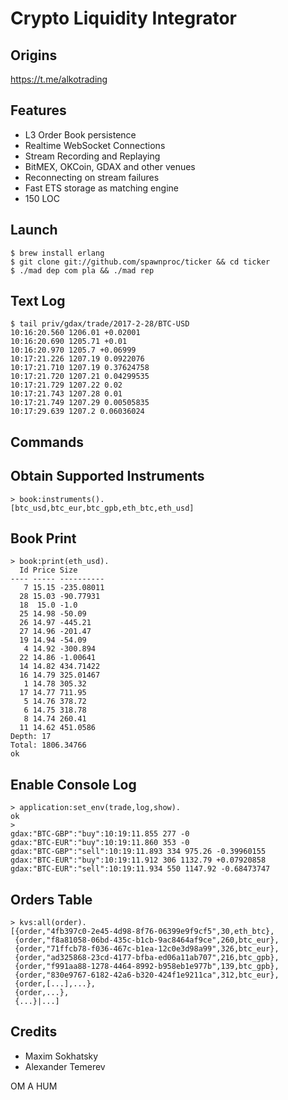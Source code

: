 Crypto Liquidity Integrator
===========================

Origins
-------

https://t.me/alkotrading

Features
--------

* L3 Order Book persistence
* Realtime WebSocket Connections
* Stream Recording and Replaying
* BitMEX, OKCoin, GDAX and other venues
* Reconnecting on stream failures
* Fast ETS storage as matching engine
* 150 LOC

Launch
------

```
$ brew install erlang
$ git clone git://github.com/spawnproc/ticker && cd ticker
$ ./mad dep com pla && ./mad rep
```

Text Log
--------

```
$ tail priv/gdax/trade/2017-2-28/BTC-USD
10:16:20.560 1206.01 +0.02001
10:16:20.690 1205.71 +0.01
10:16:20.970 1205.7 +0.06999
10:17:21.226 1207.19 0.0922076
10:17:21.710 1207.19 0.37624758
10:17:21.720 1207.21 0.04299535
10:17:21.729 1207.22 0.02
10:17:21.743 1207.28 0.01
10:17:21.749 1207.29 0.00505835
10:17:29.639 1207.2 0.06036024
```

Commands
--------

## Obtain Supported Instruments

```
> book:instruments().
[btc_usd,btc_eur,btc_gpb,eth_btc,eth_usd]
```

## Book Print

```
> book:print(eth_usd).
  Id Price Size
---- ----- ----------
   7 15.15 -235.08011
  28 15.03 -90.77931
  18  15.0 -1.0
  25 14.98 -50.09
  26 14.97 -445.21
  27 14.96 -201.47
  19 14.94 -54.09
   4 14.92 -300.894
  22 14.86 -1.00641
  14 14.82 434.71422
  16 14.79 325.01467
   1 14.78 305.32
  17 14.77 711.95
   5 14.76 378.72
   6 14.75 318.78
   8 14.74 260.41
  11 14.62 451.0586
Depth: 17
Total: 1806.34766
ok
```

## Enable Console Log

```
> application:set_env(trade,log,show).
ok
>
gdax:"BTC-GBP":"buy":10:19:11.855 277 -0
gdax:"BTC-EUR":"buy":10:19:11.860 353 -0
gdax:"BTC-GBP":"sell":10:19:11.893 334 975.26 -0.39960155
gdax:"BTC-EUR":"buy":10:19:11.912 306 1132.79 +0.07920858
gdax:"BTC-EUR":"sell":10:19:11.934 550 1147.92 -0.68473747
```

## Orders Table

```
> kvs:all(order).
[{order,"4fb397c0-2e45-4d98-8f76-06399e9f9cf5",30,eth_btc},
 {order,"f8a81058-06bd-435c-b1cb-9ac8464af9ce",260,btc_eur},
 {order,"71ffcb78-f036-467c-b1ea-12c0e3d98a99",326,btc_eur},
 {order,"ad325868-23cd-4177-bfba-ed06a11ab707",216,btc_gpb},
 {order,"f991aa88-1278-4464-8992-b958eb1e977b",139,btc_gpb},
 {order,"830e9767-6182-42a6-b320-424f1e9211ca",312,btc_eur},
 {order,[...],...},
 {order,...},
 {...}|...]
```

Credits
-------

* Maxim Sokhatsky
* Alexander Temerev

OM A HUM
